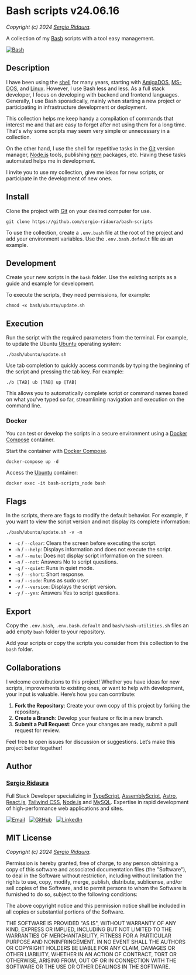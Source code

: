 # Bash scripts v24.06.16

_Copyright (c) 2024 [Sergio Ridaura](https://github.com/sergio-ridaura)._

A collection of my [Bash](https://www.gnu.org/software/bash/) scripts with a tool easy management.

[<img alt="Bash" src="https://img.shields.io/badge/BASH-333333?style=for-the-badge&logo=gnu-bash&logoColor=FFFFFF" />](https://www.gnu.org/software/bash/)

## Description

I have been using the [shell](<https://en.wikipedia.org/wiki/Shell_(computing)>) for many years, starting with [AmigaDOS](https://en.wikipedia.org/wiki/AmigaDOS), [MS-DOS](https://en.wikipedia.org/wiki/MS-DOS), and [Linux](https://en.wikipedia.org/wiki/Linux). However, I use Bash less and less. As a full stack developer, I focus on developing with backend and frontend languages. Generally, I use Bash sporadically, mainly when starting a new project or participating in infrastructure development or deployment.

This collection helps me keep handy a compilation of commands that interest me and that are easy to forget after not using them for a long time. That's why some scripts may seem very simple or unnecessary in a collection.

On the other hand, I use the shell for repetitive tasks in the [Git](https://git-scm.com/) version manager, [Node.js](https://nodejs.org/) tools, publishing [npm](https://www.npmjs.com/) packages, etc. Having these tasks automated helps me in development.

I invite you to use my collection, give me ideas for new scripts, or participate in the development of new ones.

## Install

Clone the project with [Git](https://git-scm.com/) on your desired computer for use.

```code
git clone https://github.com/sergio-ridaura/bash-scripts
```

To use the collection, create a `.env.bash` file at the root of the project and add your environment variables. Use the `.env.bash.default` file as an example.

## Development

Create your new scripts in the `bash` folder. Use the existing scripts as a guide and example for development.

To execute the scripts, they need permissions, for example:

```console
chmod +x bash/ubuntu/update.sh
```

## Execution

Run the script with the required parameters from the terminal. For example, to update the Ubuntu [Ubuntu](https://ubuntu.com/) operating system:

```console
./bash/ubuntu/update.sh
```

Use tab completion to quickly access commands by typing the beginning of the script and pressing the tab key. For example:

```console
./b [TAB] ub [TAB] up [TAB]
```

This allows you to automatically complete script or command names based on what you've typed so far, streamlining navigation and execution on the command line.

### Docker

You can test or develop the scripts in a secure environment using a [Docker Compose](https://docs.docker.com/compose/) container.

Start the container with [Docker Compose](https://docs.docker.com/compose/).

```code
docker-compose up -d
```

Access the [Ubuntu](https://ubuntu.com/) container:

```code
docker exec -it bash-scripts_node bash
```

## Flags

In the scripts, there are flags to modify the default behavior. For example, if you want to view the script version and not display its complete information:

```console
./bash/ubuntu/update.sh -v -m
```

- `-c` / `--clear`: Clears the screen before executing the script.
- `-h` / `--help`: Displays information and does not execute the script.
- `-m` / `--mute`: Does not display script information on the screen.
- `-n` / `--not`: Answers No to script questions.
- `-q` / `--quiet`: Runs in quiet mode.
- `-s` / `--short`: Short response.
- `-u` / `--sudo`: Runs as sudo user.
- `-v` / `--version`: Displays the script version.
- `-y` / `--yes`: Answers Yes to script questions.

## Export

Copy the `.env.bash`, `.env.bash.default` and `bash/bash-utilities.sh` files an add empty `bash` folder to your repository.

Add your scripts or copy the scripts you consider from this collection to the `bash` folder.

## Collaborations

I welcome contributions to this project! Whether you have ideas for new scripts, improvements to existing ones, or want to help with development, your input is valuable. Here’s how you can contribute:

1. **Fork the Repository**: Create your own copy of this project by forking the repository.
2. **Create a Branch**: Develop your feature or fix in a new branch.
3. **Submit a Pull Request**: Once your changes are ready, submit a pull request for review.

Feel free to open issues for discussion or suggestions. Let’s make this project better together!

## Author

### [Sergio Ridaura](https://github.com/sergio-ridaura)

Full Stack Developer specializing in [TypeScript](https://www.typescriptlang.org/), [AssemblyScript](https://www.assemblyscript.org/), [Astro](https://astro.build/), [React.js](https://es.react.dev/), [Tailwind CSS](https://tailwindcss.com/), [Node.js](https://nodejs.org/) and [MySQL](https://www.mysql.com/). Expertise in rapid development of high-performance web applications and sites.

[<img alt="Email" src="https://img.shields.io/badge/Email-0078D4?style=for-the-badge&logo=microsoft-outlook&logoColor=FFFFFF" />](mailto:sergio.ridaura@outlook.com) &nbsp; [<img alt="GitHub" src="https://img.shields.io/badge/GitHub-333333?style=for-the-badge&color=181717&logo=github&logoColor=FFFFFF" />](https://github.com/sergio-ridaura) &nbsp; [<img alt="LinkedIn" src="https://img.shields.io/badge/LinkedIn-0077B5?style=for-the-badge&logo=linkedin&logoColor=FFFFFF" />](https://www.linkedin.com/in/sergio-ridaura/) &nbsp;

## MIT License

_Copyright (c) 2024 [Sergio Ridaura](https://github.com/sergio-ridaura)._

Permission is hereby granted, free of charge, to any person obtaining a copy of this software and associated documentation files (the "Software"), to deal in the Software without restriction, including without limitation the rights to use, copy, modify, merge, publish, distribute, sublicense, and/or sell copies of the Software, and to permit persons to whom the Software is furnished to do so, subject to the following conditions:

The above copyright notice and this permission notice shall be included in all copies or substantial portions of the Software.

THE SOFTWARE IS PROVIDED "AS IS", WITHOUT WARRANTY OF ANY KIND, EXPRESS OR IMPLIED, INCLUDING BUT NOT LIMITED TO THE WARRANTIES OF MERCHANTABILITY, FITNESS FOR A PARTICULAR PURPOSE AND NONINFRINGEMENT. IN NO EVENT SHALL THE AUTHORS OR COPYRIGHT HOLDERS BE LIABLE FOR ANY CLAIM, DAMAGES OR OTHER LIABILITY, WHETHER IN AN ACTION OF CONTRACT, TORT OR OTHERWISE, ARISING FROM, OUT OF OR IN CONNECTION WITH THE SOFTWARE OR THE USE OR OTHER DEALINGS IN THE SOFTWARE.
